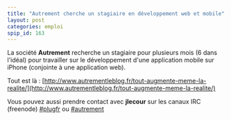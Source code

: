 ```yaml
---
title: "Autrement cherche un stagiaire en développement web et mobile"
layout: post
categories: emploi
spip_id: 163
---
```

La société **Autrement** recherche un stagiaire pour plusieurs mois (6 dans l'idéal) pour travailler sur le développement d'une application mobile sur iPhone (conjointe à une application web).

Tout est là : [http://www.autrementleblog.fr/tout-augmente-meme-la-realite/](http://www.autrementleblog.fr/tout-augmente-meme-la-realite/)

Vous pouvez aussi prendre contact avec **jlecour** sur les canaux IRC (freenode) [#plugfr](irc://irc.freenode.net/%23plugfr) ou [#autrement](irc://irc.freenode.net/%23autrement)